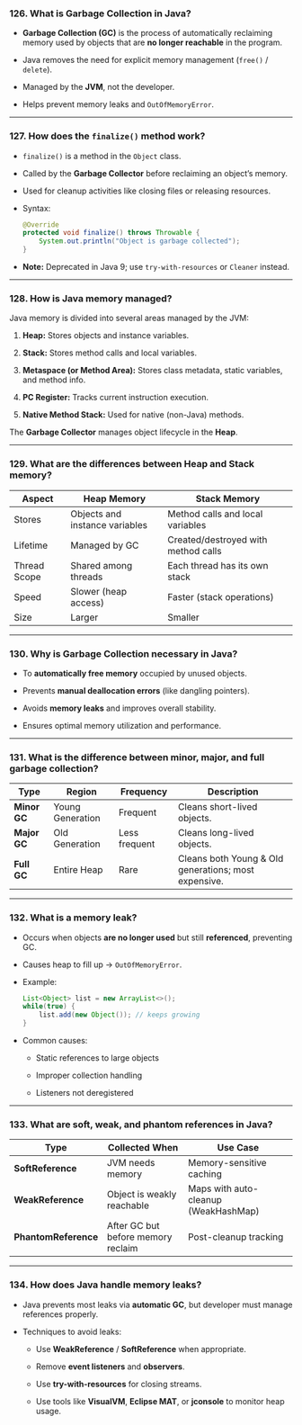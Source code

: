 ### **126. What is Garbage Collection in Java?**

- **Garbage Collection (GC)** is the process of automatically reclaiming memory used by objects that are **no longer reachable** in the program.
    
- Java removes the need for explicit memory management (`free()` / `delete`).
    
- Managed by the **JVM**, not the developer.
    
- Helps prevent memory leaks and `OutOfMemoryError`.
    

---

### **127. How does the `finalize()` method work?**

- `finalize()` is a method in the `Object` class.
    
- Called by the **Garbage Collector** before reclaiming an object’s memory.
    
- Used for cleanup activities like closing files or releasing resources.
    
- Syntax:
    
    ```java
    @Override
    protected void finalize() throws Throwable {
        System.out.println("Object is garbage collected");
    }
    ```
    
- **Note:** Deprecated in Java 9; use `try-with-resources` or `Cleaner` instead.
    

---

### **128. How is Java memory managed?**

Java memory is divided into several areas managed by the JVM:

1. **Heap:** Stores objects and instance variables.
    
2. **Stack:** Stores method calls and local variables.
    
3. **Metaspace (or Method Area):** Stores class metadata, static variables, and method info.
    
4. **PC Register:** Tracks current instruction execution.
    
5. **Native Method Stack:** Used for native (non-Java) methods.
    

The **Garbage Collector** manages object lifecycle in the **Heap**.

---

### **129. What are the differences between Heap and Stack memory?**

|Aspect|Heap Memory|Stack Memory|
|---|---|---|
|Stores|Objects and instance variables|Method calls and local variables|
|Lifetime|Managed by GC|Created/destroyed with method calls|
|Thread Scope|Shared among threads|Each thread has its own stack|
|Speed|Slower (heap access)|Faster (stack operations)|
|Size|Larger|Smaller|

---

### **130. Why is Garbage Collection necessary in Java?**

- To **automatically free memory** occupied by unused objects.
    
- Prevents **manual deallocation errors** (like dangling pointers).
    
- Avoids **memory leaks** and improves overall stability.
    
- Ensures optimal memory utilization and performance.
    

---

### **131. What is the difference between minor, major, and full garbage collection?**

|Type|Region|Frequency|Description|
|---|---|---|---|
|**Minor GC**|Young Generation|Frequent|Cleans short-lived objects.|
|**Major GC**|Old Generation|Less frequent|Cleans long-lived objects.|
|**Full GC**|Entire Heap|Rare|Cleans both Young & Old generations; most expensive.|

---

### **132. What is a memory leak?**

- Occurs when objects **are no longer used** but still **referenced**, preventing GC.
    
- Causes heap to fill up → `OutOfMemoryError`.
    
- Example:
    
    ```java
    List<Object> list = new ArrayList<>();
    while(true) {
        list.add(new Object()); // keeps growing
    }
    ```
    
- Common causes:
    
    - Static references to large objects
        
    - Improper collection handling
        
    - Listeners not deregistered
        

---

### **133. What are soft, weak, and phantom references in Java?**

|Type|Collected When|Use Case|
|---|---|---|
|**SoftReference**|JVM needs memory|Memory-sensitive caching|
|**WeakReference**|Object is weakly reachable|Maps with auto-cleanup (WeakHashMap)|
|**PhantomReference**|After GC but before memory reclaim|Post-cleanup tracking|

---

### **134. How does Java handle memory leaks?**

- Java prevents most leaks via **automatic GC**, but developer must manage references properly.
    
- Techniques to avoid leaks:
    
    - Use **WeakReference** / **SoftReference** when appropriate.
        
    - Remove **event listeners** and **observers**.
        
    - Use **try-with-resources** for closing streams.
        
    - Use tools like **VisualVM**, **Eclipse MAT**, or **jconsole** to monitor heap usage.
        